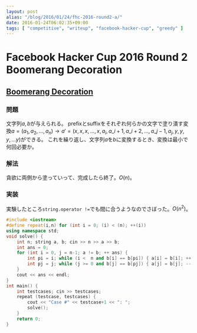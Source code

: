 ```yaml
---
layout: post
alias: "/blog/2016/01/24/fhc-2016-round2-a/"
date: 2016-01-24T06:02:35+09:00
tags: [ "competitive", "writeup", "facebook-hacker-cup", "greedy" ]
---
```


# Facebook Hacker Cup 2016 Round 2 Boomerang Decoration

## [Boomerang Decoration](https://www.facebook.com/hackercup/problem/424794494381569/)

### 問題

文字列$a,b$が与えられる。
prefixとsuffixをそれぞれ何らかの文字で塗り潰す変換$a = (a_1, a_2, \dots, a_n) \to a' = (x, x, x, \dots, x, a_i, a\_{i+1}, a\_{i+2}, \dots, a\_{j-1}, a_j, y, y, y, \dots y)$ができる。
これを繰り返し、文字列$a$を$b$に変換するとき、変換は最小で何回必要か。

### 解法

貪欲に両側から塗っていって、完成したら終了。$O(n)$。

### 実装

実験したところ`string.operator !=`でも間に合うようなのでさぼった。$O(n^2)$。

``` c++
#include <iostream>
#define repeat(i,n) for (int i = 0; (i) < (n); ++(i))
using namespace std;
void solve() {
    int n; string a, b; cin >> n >> a >> b;
    int ans = 0;
    for (int i = 0, j = n-1; a != b; ++ ans) {
        int pi = i; while (i <  n and b[i] == b[pi]) { a[i] = b[i]; ++ i; }
        int pj = j; while (j >= 0 and b[j] == b[pj]) { a[j] = b[j]; -- j; }
    }
    cout << ans << endl;
}
int main() {
    int testcases; cin >> testcases;
    repeat (testcase, testcases) {
        cout << "Case #" << testcase+1 << ": ";
        solve();
    }
    return 0;
}
```
